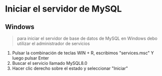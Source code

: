 # Iniciar el servidor de MySQL

## Windows

> para iniciar el servidor de base de datos de MySQL en Windows 
> debo utilizar el administrador de servicios

1. Pulsar la combinación de teclas WIN + R, escribimos "services.msc" Y luego pulsar Enter
2. Buscar el servicio llamado MySQL8.0
3. Hacer clic derecho sobre el estado y seleccionar "Iniciar"

